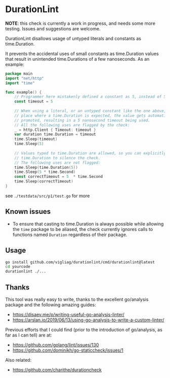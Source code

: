 # DurationLint

**NOTE**: this check is currently a work in progress, and needs some more testing. Issues and suggestions are welcome.

DurationLint disallows usage of untyped literals and constants as time.Duration.

It prevents the accidental uses of small constants as time.Duration values that result in unintended time.Durations of a few nanoseconds. As an example:

```go
package main
import "net/http"
import "time"

func example() {
	// Programmer here mistakenly defined a constant as 5, instead of 5 * time.Seconds
	const timeout = 5
	
	// When using a literal, or an untyped constant like the one above, in a 
	// place where a time.Duration is expected, the value gets automatically
	// promoted, resulting in a 5 nanosecond timeout being used.
	// All the following uses are flagged by the check:
	_ = http.Client { Timeout: timeout }
	var duration time.Duration = timeout
	time.Sleep(timeout)
	time.Sleep(5)
	
	// Values typed to time.Duration are allowed, so you can explicitly cast to
	// time.Duration to silence the check.
	// The following uses are not flagged:
	time.Sleep(time.Duration(5))
	time.Sleep(5 * time.Second)
	const correctTimeout = 5  * time.Second
	time.Sleep(correctTimeout)
}
```

see `./testdata/src/p1/test.go` for more

## Known issues

- To ensure that casting to time.Duration is always possible while allowing the `time` package to be aliased, the check currently ignores calls to functions named `Duration` regardless of their package.

## Usage

```bash
go install github.com/vigliag/durationlint/cmd/durationlint@latest
cd yourcode
durationlint ./...
```

## Thanks

This tool was really easy to write, thanks to the excellent go/analysis package and the following amazing guides:

- https://disaev.me/p/writing-useful-go-analysis-linter/
- https://arslan.io/2019/06/13/using-go-analysis-to-write-a-custom-linter/

Previous efforts that I could find (prior to the introduction of go/analysis, as far as I can tell) are at:

- https://github.com/golang/lint/issues/130
- https://github.com/dominikh/go-staticcheck/issues/1

Also related:

- https://github.com/charithe/durationcheck


